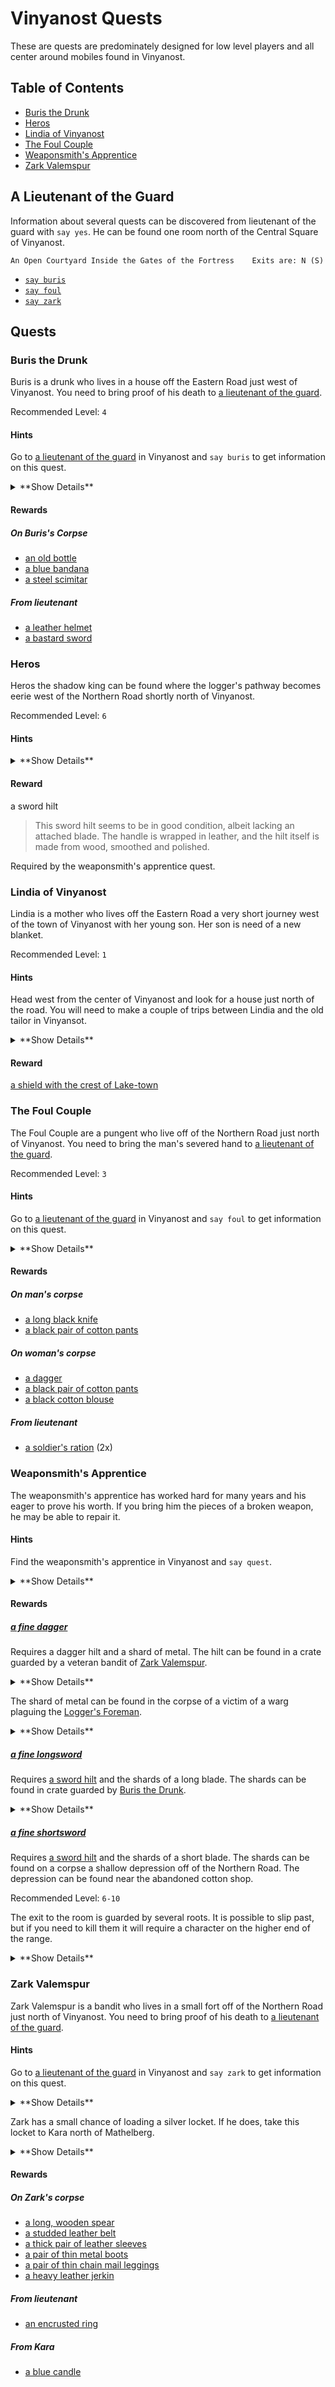 # Vinyanost Quests

These are quests are predominately designed for low level players and all
center around mobiles found in Vinyanost.

## Table of Contents

* [Buris the Drunk](#buris-the-drunk)
* [Heros](#heros)
* [Lindia of Vinyanost](#lindia-of-vinyanost)
* [The Foul Couple](#the-foul-couple)
* [Weaponsmith's Apprentice](#weaponsmiths-apprentice)
* [Zark Valemspur](#zark-valemspur)

## A Lieutenant of the Guard

Information about several quests can be discovered from lieutenant of the
guard with `say yes`. He can be found one room north of the Central Square of
Vinyanost.

`An Open Courtyard Inside the Gates of the Fortress    Exits are: N (S)`

* [`say buris`](#buris-the-drunk)
* [`say foul`](#the-foul-couple)
* [`say zark`](#zark-valemspur)

## Quests

### Buris the Drunk

Buris is a drunk who lives in a house off the Eastern Road just west of
Vinyanost. You need to bring proof of his death to
[a lieutenant of the guard](#a-lieutenant-of-the-guard).

Recommended Level: `4`

#### Hints

Go to [a lieutenant of the guard](#a-lieutenant-of-the-guard) in Vinyanost and
`say buris` to get information on this quest.

<details><summary>**Show Details**</summary>

1. `Central Square of Vinyanost    Exits are: (N) E S W`
1. `w;w;w;w;w;w;w`
1. `open door`
1. `n`
1. `open wall`
1. `w`
1. `A Thief's Hideout    Exits are: E`
1. `kill buris`
1. `e;s;e;e;e;e;e;e;e`
1. `knock heavygate`
1. `n`
1. `An Open Courtyard Inside the Gates of the Fortress    Exits are: N (S)`
1. `give foot lieutenant`

</details>

#### Rewards

##### On Buris's Corpse

* [an old bottle](/items/containers.md#an-old-bottle)
* [a blue bandana](/items/clothing.md#a-blue-bandana)
* [a steel scimitar](/items/weapons.md#a-steel-scimitar)

##### From lieutenant

* [a leather helmet](/items/armour.md#a-leather-helmet)
* [a bastard sword](/items/weapons.md#a-bastard-sword)

### Heros

Heros the shadow king can be found where the logger's pathway becomes eerie
west of the Northern Road shortly north of Vinyanost.

Recommended Level: `6`

#### Hints

<details><summary>**Show Details**</summary>

1. `Central Square of Vinyanost    Exits are: (N) E S W`
1. `say open`
1. `n`
1. `n;n;n;n;n;w;w;w;w;n;n;n;w;w;w;n;w;w;w;w;n;n;w`
1. `The Lair of the Beast    Exits are: E`
1. `kill beast`
1. `s;s;s;e;e;e;e;s;e`
1. `On a Throne of Glory    Exits are: W`
1. `kill heros` if he did not already attack
1. `get hilt corp`
1. `w;n;w;w;w;w;n;n`
1. `open rockdoor`
1. `e;s;s;e;e;e;e;s;e;e;e;s;s;s;e;e;e;e;s;s;s;s;s`
1. `say open`
1. `s`
1. `Central Square of Vinyanost    Exits are: (N) E S W`

</details>

#### Reward

a sword hilt

> This sword hilt seems to be in good condition, albeit lacking an attached
> blade. The handle is wrapped in leather, and the hilt itself is made from
> wood, smoothed and polished.

Required by the weaponsmith's apprentice quest.

### Lindia of Vinyanost

Lindia is a mother who lives off the Eastern Road a very short journey west of
the town of Vinyanost with her young son. Her son is need of a new blanket.

Recommended Level: `1`

#### Hints

Head west from the center of Vinyanost and look for a house just north of the
road. You will need to make a couple of trips between Lindia and the old tailor
in Vinyansot.

<details><summary>**Show Details**</summary>

1. `Central Square of Vinyanost    Exits are: (N) E S W`
1. `w;w;w;w;w;w;w;w;w;w;w;w;w`
1. `open woodendoor`
1. `n;e`
1. `open door`
1. `e`
1. `A Common Bedroom    Exits are: W`
1. `say quest`
1. `w;w;s;e;e;e;e;e;e;e;e;e;e;e;n`
1. `open door`
1. `w`
1. `A Cluttered Clothier's Shop    Exits are: E`
1. `give spool tailor`
1. `e;s;w;w;w;w;w;w;w;w;w;w;w;n;e;e`
1. `A Common Bedroom    Exits are: W`
1. `give blanket mother`

</details>

#### Reward

[a shield with the crest of Lake-town](/items/shields.md#a-shield-with-the-crest-of-lake-town)

### The Foul Couple

The Foul Couple are a pungent who live off of the Northern Road just north of
Vinyanost. You need to bring the man's severed hand to
[a lieutenant of the guard](#a-lieutenant-of-the-guard).

Recommended Level: `3`

#### Hints

Go to [a lieutenant of the guard](#a-lieutenant-of-the-guard) in Vinyanost and
`say foul` to get information on this quest.

<details><summary>**Show Details**</summary>

1. `Central Square of Vinyanost    Exits are: (N) E S W`
1. `knock heavygate`
1. `n`
1. `An Open Courtyard Inside the Gates of the Fortress    Exits are: N (S)`
1. `n;n;n;n;n;w;w;w;w;n;n;n;w;w;w;n;w;w;n;e;n`
1. `A Seedy Campsite    Exits are: S`
1. `kill man`
1. `get hand corp`
1. `s;w;s;e;e;s;e;e;e;s;s;s;e;e;e;e;s;s;s;s;s`
1. `give hand lieutenant`

</details>

#### Rewards

##### On man's corpse

* [a long black knife](/items/weapons.md#a-long-black-knife)
* [a black pair of cotton pants](/items/clothing.md#a-black-pair-of-cotton-pants)

##### On woman's corpse

* [a dagger](/items/weapons.md#a-dagger)
* [a black pair of cotton pants](/items/clothing.md#a-black-pair-of-cotton-pants)
* [a black cotton blouse](/items/clothing.md#a-black-cotton-blouse)

##### From lieutenant

* [a soldier's ration](#/items/food.md#a-soldiers-ration) (2x)

### Weaponsmith's Apprentice

The weaponsmith's apprentice has worked hard for many years and his eager to
prove his worth. If you bring him the pieces of a broken weapon, he may be able
to repair it.

#### Hints

Find the weaponsmith's apprentice in Vinyanost and `say quest`.

<details><summary>**Show Details**</summary>

1. `Central Square of Vinyanost    Exits are: (N) E S W`
1. `e;e;n;n;n;n;n;e`
1. `Northern Forge    Exits are: S W`
1. `say quest`
1. `give hilt apprentice`
1. `give shard apprentice`

</details>

#### Rewards

##### [a fine dagger](/items/weapons.md#a-fine-dagger)

Requires a dagger hilt and a shard of metal. The hilt can be found in a crate
guarded by a veteran bandit of [Zark Valemspur](#zark-valemspur).

<details><summary>**Show Details**</summary>

1. `Central Square of Vinyanost    Exits are: (N) E S W`
1. `knock heavygate`
1. `n`
1. `An Open Courtyard Inside the Gates of the Fortress    Exits are: N (S)`
1. `n;n;n;n;n;n;n;e;n;e;e`
1. `Thinning Forest    Exits are: (N) S W`
1. `open dirtygate`
1. `n;n;n;w;n;n`
1. `open hutdoor w`
1. `w`
1. `A Crudely Fashioned Hut    Exits are: E (S)`
1. `get hilt crate`
1. `e;s;s;e;s;s;s;w;w;s;w;s;s;s;s;s;s;s`
1. `say open`
1. `s`
1. `Central Square of Vinyanost    Exits are: (N) E S W`

</details>

The shard of metal can be found in the corpse of a victim of a warg plaguing
the [Logger's Foreman](#loggers-foreman).

<details><summary>**Show Details**</summary>

1. `Central Square of Vinyanost    Exits are: (N) E S W`
1. `w;w;w;w;n;n;n`
1. `Path before a Small Fort    Exits are: N E S (W)`
1. `knock gates`
1. `w;n;w;w`
1. `Between Two Walls, Inside the Gate    Exits are: E (W)`
1. `open woodengate`
1. `Barren Wood    Exits are: N E W`
1. `get shard corp`
1. `e;n;n;e;e;e;e;s`
1. `say open`
1. `s;s;s;e;e;e;e`
1. `Central Square of Vinyanost    Exits are: (N) E S W`

</details>

##### [a fine longsword](/items/weapons.md#a-fine-longsword)

Requires [a sword hilt](#heros) and the shards of a long blade. The shards can
be found in crate guarded by [Buris the Drunk](#buris-the-drunk).

<details><summary>**Show Details**</summary>

1. `Central Square of Vinyanost    Exits are: (N) E S W`
1. `w;w;w;w;w;w;w`
1. `open door`
1. `n`
1. `open wall`
1. `w`
1. `A Thief's Hideout    Exits are: E`
1. `get shards crate`
1. `e;s;e;e;e;e;e;e;e`

</details>

##### [a fine shortsword](/items/weapons.md#a-fine-shortsword)

Requires [a sword hilt](#heros) and the shards of a short blade. The shards can
be found on a corpse a shallow depression off of the Northern Road. The
depression can be found near the abandoned cotton shop.

Recommended Level: `6-10`

The exit to the room is guarded by several roots. It is possible to slip past,
but if you need to kill them it will require a character on the higher end
of the range.

<details><summary>**Show Details**</summary>

1. `Central Square of Vinyanost    Exits are: (N) E S W`
1. `knock heavygate`
1. `n`
1. `An Open Courtyard Inside the Gates of the Fortress    Exits are: N (S)`
1. `n;n;n;n;n;n;n;n;n;w;n;n;n;n;n;d`
1. `Northern Road underhill    Exits are: N E W U`
1. `n;n;e;n;n;n;w;n;n;n;n;e;n;n;n;w;n;n;n;w;n;n;e;n;e;e;s`
1. `Shallow Depression    Exits are: N E S D`
1. `d`
1. `Within a Shallow Hole    Exits are: U`
1. `get shard corp`
1. `u`
1. `n;w;w;s;w;s;s;e;s;s;s;e;s;s;s;w;s;s;s;s;e;s;s;s;w;s;s`
1. `Northern Road underhill    Exits are: N E W U`
1. `u;s;s;s;s;s;e;s;s;s;s;s;s;s;s;s`

</details>

### Zark Valemspur

Zark Valemspur is a bandit who lives in a small fort off of the Northern Road
just north of Vinyanost. You need to bring proof of his death to
[a lieutenant of the guard](#a-lieutenant-of-the-guard).

#### Hints

Go to [a lieutenant of the guard](#a-lieutenant-of-the-guard) in Vinyanost and
`say zark` to get information on this quest.

<details><summary>**Show Details**</summary>

1. `Central Square of Vinyanost    Exits are: (N) E S W`
1. `knock heavygate`
1. `n`
1. `An Open Courtyard Inside the Gates of the Fortress    Exits are: N (S)`
1. `n;n;n;n;n;n;n;e;n;e;e`
1. `Thinning Forest    Exits are: (N) S W`
1. `open dirtygate`
1. `n;n;n;w;n;n`
1. `open hutdoor w`
1. `w`
1. `open piledwood`
1. `An Extravagant Hidden Alcove in the Hut    Exits are: N`
1. `kill zark`
1. `get locket corp`
1. `get head corp`
1. `open secretdoor`
1. `n;e;s;s;e;s;s;s;w;w;s;w;s;s;s;s;s;s;s`
1. `An Open Courtyard Inside the Gates of the Fortress    Exits are: N (S)`
1. `give head lieutenant`

</details>

Zark has a small chance of loading a silver locket. If he does, take this locket
to Kara north of Mathelberg.

<details><summary>**Show Details**</summary>

1. `A Small Plaza    Exits are: N E S W`
1. `n`
1. `open woodengate`
1. `n;n;n`
1. `open woodengate`
1. `n;n;w;w;n`
1. `open northgate`
1. `n;n;n`
1. `open door`
1. `n`
1. `A Bleak Hut    Exits are: (S)`
1. `give locket kara`

</details>

#### Rewards

##### On Zark's corpse

* [a long, wooden spear](/items/weapons.md#a-long-wooden-spear)
* [a studded leather belt](/items/clothing.md#a-studded-leather-belt)
* [a thick pair of leather sleeves](/items/armour.md#a-thick-pair-of-leather-sleeves)
* [a pair of thin metal boots](/items/armour.md#a-pair-of-thin-metal-boots)
* [a pair of thin chain mail leggings](/items/armour.md#a-pair-of-thin-chain-mail-leggings)
* [a heavy leather jerkin](/items/armour.md#a-heavy-leather-jerkin)

##### From lieutenant

* [an encrusted ring](/items/clothing.md#an-encrusted-ring)

##### From Kara

* [a blue candle](/items/light.md#a-blue-candle)
